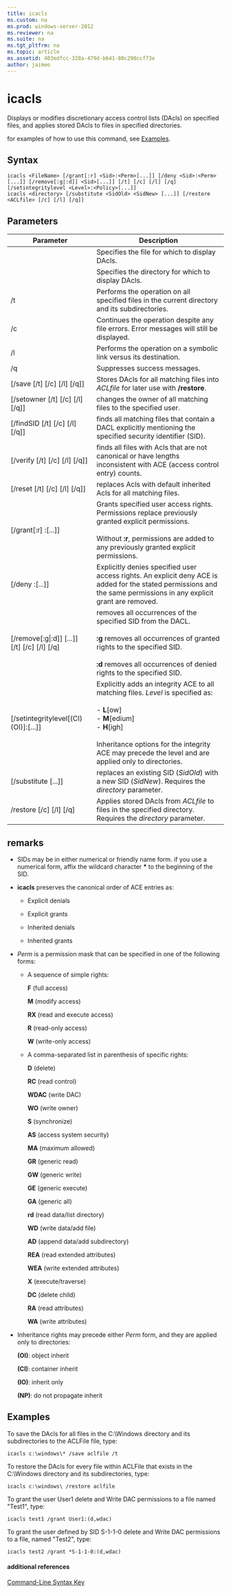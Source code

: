 ```yaml
---
title: icacls
ms.custom: na
ms.prod: windows-server-2012
ms.reviewer: na
ms.suite: na
ms.tgt_pltfrm: na
ms.topic: article
ms.assetid: 403edfcc-328a-479d-b641-80c290ccf73e
author: jaimeo
---
```

# icacls
Displays or modifies discretionary access control lists \(DAcls\) on specified files, and applies stored DAcls to files in specified directories.  
  
for examples of how to use this command, see [Examples](#BKMK_examples).  
  
## Syntax  
  
```  
icacls <FileName> [/grant[:r] <Sid>:<Perm>[...]] [/deny <Sid>:<Perm>[...]] [/remove[:g|:d]] <Sid>[...]] [/t] [/c] [/l] [/q] [/setintegritylevel <Level>:<Policy>[...]]  
icacls <directory> [/substitute <SidOld> <SidNew> [...]] [/restore <ACLfile> [/c] [/l] [/q]]  
```  
  
## Parameters  
  
|Parameter|Description|  
|-------------|---------------|  
|<FileName>|Specifies the file for which to display DAcls.|  
|<directory>|Specifies the directory for which to display DAcls.|  
|\/t|Performs the operation on all specified files in the current directory and its subdirectories.|  
|\/c|Continues the operation despite any file errors. Error messages will still be displayed.|  
|\/l|Performs the operation on a symbolic link versus its destination.|  
|\/q|Suppresses success messages.|  
|\[\/save <ACLfile> \[\/t\] \[\/c\] \[\/l\] \[\/q\]\]|Stores DAcls for all matching files into *ACLfile* for later use with **\/restore**.|  
|\[\/setowner <Username> \[\/t\] \[\/c\] \[\/l\] \[\/q\]\]|changes the owner of all matching files to the specified user.|  
|\[\/findSID <Sid> \[\/t\] \[\/c\] \[\/l\] \[\/q\]\]|finds all matching files that contain a DACL explicitly mentioning the specified security identifier \(SID\).|  
|\[\/verify \[\/t\] \[\/c\] \[\/l\] \[\/q\]\]|finds all files with Acls that are not canonical or have lengths inconsistent with ACE \(access control entry\) counts.|  
|\[\/reset \[\/t\] \[\/c\] \[\/l\] \[\/q\]\]|replaces Acls with default inherited Acls for all matching files.|  
|\[\/grant\[:r\] <Sid>:<Perm>\[...\]\]|Grants specified user access rights. Permissions replace previously granted explicit permissions.<br /><br />Without **:r**, permissions are added to any previously granted explicit permissions.|  
|\[\/deny <Sid>:<Perm>\[...\]\]|Explicitly denies specified user access rights. An explicit deny ACE is added for the stated permissions and the same permissions in any explicit grant are removed.|  
|\[\/remove\[:g&#124;:d\]\] <Sid>\[...\]\] \[\/t\] \[\/c\] \[\/l\] \[\/q\]|removes all occurrences of the specified SID from the DACL.<br /><br />**:g** removes all occurrences of granted rights to the specified SID.<br /><br />**:d** removes all occurrences of denied rights to the specified SID.|  
|\[\/setintegritylevel\[\(CI\)\(OI\)\]<Level>:<Policy>\[...\]\]|Explicitly adds an integrity ACE to all matching files. *Level* is specified as:<br /><br />-   **L**\[ow\]<br />-   **M**\[edium\]<br />-   **H**\[igh\]<br /><br />Inheritance options for the integrity ACE may precede the level and are applied only to directories.|  
|\[\/substitute <SidOld> <SidNew> \[...\]\]|replaces an existing SID \(*SidOld*\) with a new SID \(*SidNew*\). Requires the *directory* parameter.|  
|\/restore <ACLfile> \[\/c\] \[\/l\] \[\/q\]|Applies stored DAcls from *ACLfile* to files in the specified directory. Requires the *directory* parameter.|  
  
## remarks  
  
-   SIDs may be in either numerical or friendly name form. if you use a numerical form, affix the wildcard character **\*** to the beginning of the SID.  
  
-   **icacls** preserves the canonical order of ACE entries as:  
  
    -   Explicit denials  
  
    -   Explicit grants  
  
    -   Inherited denials  
  
    -   Inherited grants  
  
-   *Perm* is a permission mask that can be specified in one of the following forms:  
  
    -   A sequence of simple rights:  
  
        **F** \(full access\)  
  
        **M** \(modify access\)  
  
        **RX** \(read and execute access\)  
  
        **R** \(read\-only access\)  
  
        **W** \(write\-only access\)  
  
    -   A comma\-separated list in parenthesis of specific rights:  
  
        **D** \(delete\)  
  
        **RC** \(read control\)  
  
        **WDAC** \(write DAC\)  
  
        **WO** \(write owner\)  
  
        **S** \(synchronize\)  
  
        **AS** \(access system security\)  
  
        **MA** \(maximum allowed\)  
  
        **GR** \(generic read\)  
  
        **GW** \(generic write\)  
  
        **GE** \(generic execute\)  
  
        **GA** \(generic all\)  
  
        **rd** \(read data\/list directory\)  
  
        **WD** \(write data\/add file\)  
  
        **AD** \(append data\/add subdirectory\)  
  
        **REA** \(read extended attributes\)  
  
        **WEA** \(write extended attributes\)  
  
        **X** \(execute\/traverse\)  
  
        **DC** \(delete child\)  
  
        **RA** \(read attributes\)  
  
        **WA** \(write attributes\)  
  
-   Inheritance rights may precede either *Perm* form, and they are applied only to directories:  
  
    **\(OI\)**: object inherit  
  
    **\(CI\)**: container inherit  
  
    **\(IO\)**: inherit only  
  
    **\(NP\)**: do not propagate inherit  
  
## <a name="BKMK_examples"></a>Examples  
To save the DAcls for all files in the C:\\Windows directory and its subdirectories to the ACLFile file, type:  
  
```  
icacls c:\windows\* /save aclfile /t  
```  
  
To restore the DAcls for every file within ACLFile that exists in the C:\\Windows directory and its subdirectories, type:  
  
```  
icacls c:\windows\ /restore aclfile  
```  
  
To grant the user User1 delete and Write DAC permissions to a file named "Test1", type:  
  
```  
icacls test1 /grant User1:(d,wdac)  
```  
  
To grant the user defined by SID S\-1\-1\-0 delete and Write DAC permissions to a file, named "Test2", type:  
  
```  
icacls test2 /grant *S-1-1-0:(d,wdac)  
```  
  
#### additional references  
[Command-Line Syntax Key](commandline-syntax-key.md)  
  

